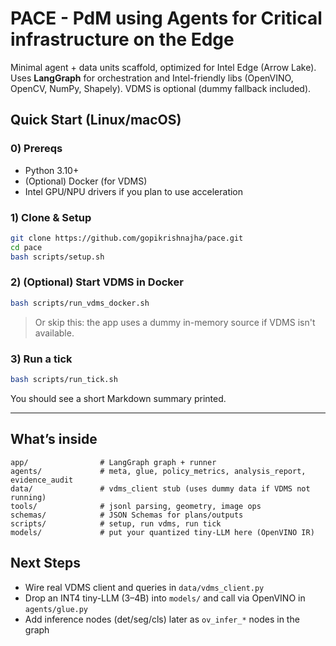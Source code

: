# PACE  - PdM using Agents for Critical infrastructure on the Edge

Minimal agent + data units scaffold, optimized for Intel Edge (Arrow Lake). Uses **LangGraph** for orchestration and Intel-friendly libs (OpenVINO, OpenCV, NumPy, Shapely). VDMS is optional (dummy fallback included).

## Quick Start (Linux/macOS)

### 0) Prereqs
- Python 3.10+
- (Optional) Docker (for VDMS)
- Intel GPU/NPU drivers if you plan to use acceleration

### 1) Clone & Setup
```bash
git clone https://github.com/gopikrishnajha/pace.git
cd pace
bash scripts/setup.sh
```

### 2) (Optional) Start VDMS in Docker
```bash
bash scripts/run_vdms_docker.sh
```
> Or skip this: the app uses a dummy in-memory source if VDMS isn't available.

### 3) Run a tick
```bash
bash scripts/run_tick.sh
```
You should see a short Markdown summary printed.

---

## What’s inside
```
app/                # LangGraph graph + runner
agents/             # meta, glue, policy_metrics, analysis_report, evidence_audit
data/               # vdms_client stub (uses dummy data if VDMS not running)
tools/              # jsonl parsing, geometry, image ops
schemas/            # JSON Schemas for plans/outputs
scripts/            # setup, run vdms, run tick
models/             # put your quantized tiny-LLM here (OpenVINO IR)
```

## Next Steps
- Wire real VDMS client and queries in `data/vdms_client.py`
- Drop an INT4 tiny-LLM (3–4B) into `models/` and call via OpenVINO in `agents/glue.py`
- Add inference nodes (det/seg/cls) later as `ov_infer_*` nodes in the graph

